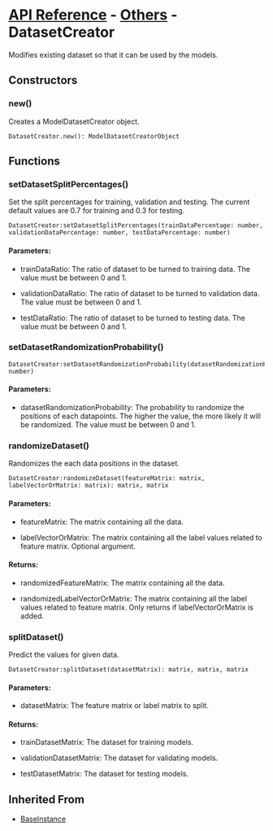 # [API Reference](../../API.md) - [Others](../Others.md) - DatasetCreator

Modifies existing dataset so that it can be used by the models.

## Constructors

### new()

Creates a ModelDatasetCreator object.

```
DatasetCreator.new(): ModelDatasetCreatorObject
```

## Functions

### setDatasetSplitPercentages()

Set the split percentages for training, validation and testing. The current default values are 0.7 for training and 0.3 for testing.

```
DatasetCreator:setDatasetSplitPercentages(trainDataPercentage: number, validationDataPercentage: number, testDataPercentage: number)
```

#### Parameters:

* trainDataRatio: The ratio of dataset to be turned to training data. The value must be between 0 and 1.

* validationDataRatio: The ratio of dataset to be turned to validation data. The value must be between 0 and 1.

* testDataRatio: The ratio of dataset to be turned to testing data. The value must be between 0 and 1.

### setDatasetRandomizationProbability()

```
DatasetCreator:setDatasetRandomizationProbability(datasetRandomizationProbability: number)
```

#### Parameters:

* datasetRandomizationProbability: The probability to randomize the positions of each datapoints. The higher the value, the more likely it will be randomized. The value must be between 0 and 1. 

### randomizeDataset()

Randomizes the each data positions in the dataset.

```
DatasetCreator:randomizeDataset(featureMatrix: matrix, labelVectorOrMatrix: matrix): matrix, matrix
```

#### Parameters:

* featureMatrix: The matrix containing all the data.

* labelVectorOrMatrix: The matrix containing all the label values related to feature matrix. Optional argument.

#### Returns:

* randomizedFeatureMatrix: The matrix containing all the data.

* randomizedLabelVectorOrMatrix: The matrix containing all the label values related to feature matrix. Only returns if labelVectorOrMatrix is added.

### splitDataset()

Predict the values for given data.

```
DatasetCreator:splitDataset(datasetMatrix): matrix, matrix, matrix
```

#### Parameters:

* datasetMatrix: The feature matrix or label matrix to split.

#### Returns:

* trainDatasetMatrix: The dataset for training models.

* validationDatasetMatrix: The dataset for validating models.

* testDatasetMatrix: The dataset for testing models.

## Inherited From

* [BaseInstance](../Cores/BaseInstance.md)

